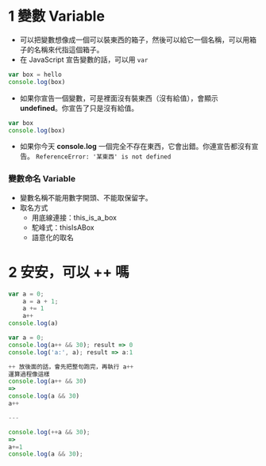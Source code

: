 # 1 變數 Variable 


- 可以把變數想像成一個可以裝東西的箱子，然後可以給它一個名稱，可以用箱子的名稱來代指這個箱子。
- 在 JavaScript 宣告變數的話，可以用 `var` 
```javascript
var box = hello
console.log(box)
```

- 如果你宣告一個變數，可是裡面沒有裝東西（沒有給值），會顯示 __undefined__。你宣告了只是沒有給值。
```javascript
var box
console.log(box)
```

- 如果你今天 __console.log__ 一個完全不存在東西，它會出錯。你連宣告都沒有宣告。
`ReferenceError: '某東西' is not defined`




### 變數命名 Variable 
- 變數名稱不能用數字開頭、不能取保留字。
- 取名方式
  - 用底線連接：this_is_a_box
  - 駝峰式：thisIsABox
  - 語意化的取名





# 2 安安，可以 ++ 嗎 


```javascript
var a = 0;
    a = a + 1;
    a += 1
    a++
console.log(a)
```

```javascript
var a = 0;
console.log(a++ && 30); result => 0
console.log('a:', a); result => a:1

++ 放後面的話，會先把整句跑完，再執行 a++
運算過程像這樣
console.log(a++ && 30) 
=> 
console.log(a && 30) 
a++

---

console.log(++a && 30); 
=>
a+=1
console.log(a && 30); 

```